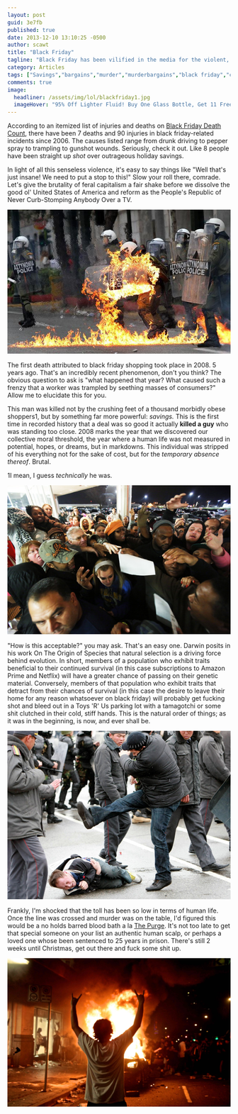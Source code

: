 ```yaml
---
layout: post
guid: 3e7fb
published: true
date: 2013-12-10 13:10:25 -0500
author: scawt
title: "Black Friday"
tagline: "Black Friday has been vilified in the media for the violent, frenzied behavior it induces in the public. Many prominent figures have asked if stores go too far with advertising and deals, creating a \"perfect storm\" scenario. We at WNV have a very different question to on our minds: do they go far enough?"
category: Articles
tags: ["Savings","bargains","murder","murderbargains","black friday","curb stomping people for inappropriate reasons","frugality","you don't see the extreme couponing people pulling this kind of shit","people are stupid"]
comments: true 
image:
  headliner: /assets/img/lol/blackfriday1.jpg
  imageHover: "95% Off Lighter Fluid! Buy One Glass Bottle, Get 11 Free!"
---
```


According to an itemized list of injuries and deaths on [Black Friday Death Count](http://blackfridaydeathcount.com/), there have been 7 deaths and 90 injuries in black friday-related incidents since 2006. The causes listed range from drunk driving to pepper spray to trampling to gunshot wounds. Seriously, check it out. Like 8 people have been straight up _shot_ over outrageous holiday savings.

In light of all this senseless violence, it's easy to say things like "Well that's just insane! We need to put a stop to this!" Slow your roll there, comrade. Let's give the brutality of feral capitalism a fair shake before we dissolve the good ol' United States of America and reform as the People's Republic of Never Curb-Stomping Anybody Over a TV.

![](/assets/img/lol/riot3.jpg)

The first death attributed to black friday shopping took place in 2008. 5 years ago. That's an incredibly recent phenomenon, don't you think? The obvious question to ask is "what happened that year? What caused such a frenzy that a worker was trampled by seething masses of consumers?" Allow me to elucidate this for you.

This man was killed not by the crushing feet of a thousand morbidly obese shoppers1, but by something far more powerful: _savings._ This is the first time in recorded history that a deal was so good it actually **killed a guy** who was standing too close. 2008 marks the year that we discovered our collective moral threshold, the year where a human life was not measured in potential, hopes, or dreams, but in markdowns. This individual was stripped of his everything not for the sake of cost, but for the _temporary absence thereof_. Brutal.

1I mean, I guess _technically_ he was.

![](/assets/img/lol/blackfriday2.jpg)

"How is this acceptable?" you may ask. That's an easy one. Darwin posits in his work On The Origin of Species that natural selection is a driving force behind evolution. In short, members of a population who exhibit traits beneficial to their continued survival (in this case subscriptions to Amazon Prime and Netflix) will have a greater chance of passing on their genetic material. Conversely, members of that population who exhibit traits that detract from their chances of survival (in this case the desire to leave their home for any reason whatsoever on black friday) will probably get fucking shot and bleed out in a Toys 'R' Us parking lot with a tamagotchi or some shit clutched in their cold, stiff hands. This is the natural order of things; as it was in the beginning, is now, and ever shall be.

![](/assets/img/lol/riot2.jpg)

Frankly, I'm shocked that the toll has been so low in terms of human life. Once the line was crossed and murder was on the table, I'd figured this would be a no holds barred blood bath a la [The Purge](http://en.wikipedia.org/wiki/The_purge). It's not too late to get that special someone on your list an authentic human scalp, or perhaps a loved one whose been sentenced to 25 years in prison. There's still 2 weeks until Christmas, get out there and fuck some shit up.

![Happy Holidays!](/assets/img/lol/riot1.jpg)